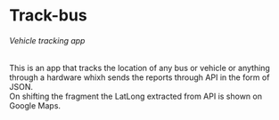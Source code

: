 # Track-bus
###### Vehicle tracking app </br>
This is an app that tracks the location of any bus or vehicle or anything through a hardware whixh sends the reports through API in the form of JSON.</br>
On shifting the fragment the LatLong extracted from API is shown on Google Maps.
